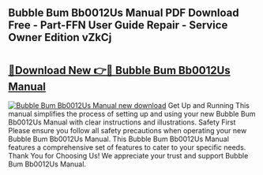 ## Bubble Bum Bb0012Us Manual PDF Download Free - Part-FFN User Guide Repair - Service Owner Edition vZkCj

# <h2><a href="http://bc36768.oget.top/?id=Bubble+Bum+Bb0012Us+Manual">🔗Download New 👉🔴 Bubble Bum Bb0012Us Manual</a></h2>

[![Bubble Bum Bb0012Us Manual new download](https://i.imgur.com/5g1atiW.png)](http://bc36768.oget.top/?id=Bubble+Bum+Bb0012Us+Manual)
Get Up and Running This manual simplifies the process of setting up and using your new Bubble Bum Bb0012Us Manual with clear instructions and illustrations. Safety First Please ensure you follow all safety precautions when operating your new Bubble Bum Bb0012Us Manual. This Bubble Bum Bb0012Us Manual features a comprehensive set of features to cater to your specific needs. Thank You for Choosing Us! We appreciate your trust and support Bubble Bum Bb0012Us Manual.
